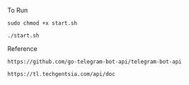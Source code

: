 To Run 

```
sudo chmod +x start.sh
```

```
./start.sh
```

Reference

```
https://github.com/go-telegram-bot-api/telegram-bot-api
```

```
https://tl.techgentsia.com/api/doc
```


